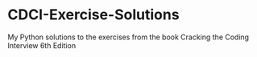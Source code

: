 # CDCI-Exercise-Solutions
My Python solutions to the exercises from the book Cracking the Coding Interview 6th Edition
